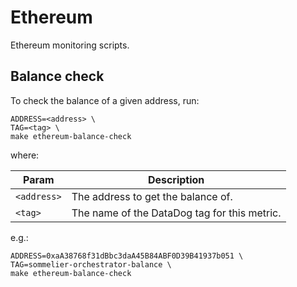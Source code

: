 # Ethereum

Ethereum monitoring scripts.

## Balance check

To check the balance of a given address, run:

```console
ADDRESS=<address> \
TAG=<tag> \
make ethereum-balance-check
```

where:

|Param|Description|
|-----|-----------|
|`<address>`|The address to get the balance of.|
|`<tag>`|The name of the DataDog tag for this metric.|

e.g.:

```console
ADDRESS=0xaA38768f31dBbc3daA45B84ABF0D39B41937b051 \
TAG=sommelier-orchestrator-balance \
make ethereum-balance-check
```
